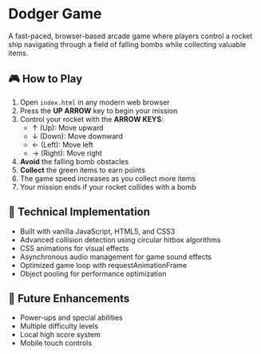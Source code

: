 # Dodger Game

A fast-paced, browser-based arcade game where players control a rocket ship navigating through a field of falling bombs while collecting valuable items.

## 🎮 How to Play

1. Open `index.html` in any modern web browser
2. Press the **UP ARROW** key to begin your mission
3. Control your rocket with the **ARROW KEYS**:
   - ↑ (Up): Move upward
   - ↓ (Down): Move downward
   - ← (Left): Move left
   - → (Right): Move right
4. **Avoid** the falling bomb obstacles
5. **Collect** the green items to earn points
6. The game speed increases as you collect more items
7. Your mission ends if your rocket collides with a bomb

## 🔧 Technical Implementation

- Built with vanilla JavaScript, HTML5, and CSS3
- Advanced collision detection using circular hitbox algorithms
- CSS animations for visual effects
- Asynchronous audio management for game sound effects
- Optimized game loop with requestAnimationFrame
- Object pooling for performance optimization

## 🚧 Future Enhancements

- Power-ups and special abilities
- Multiple difficulty levels
- Local high score system
- Mobile touch controls
